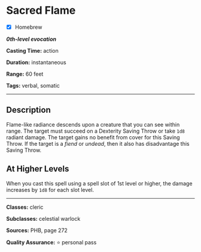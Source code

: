# Sacred Flame

- [x] Homebrew

***0th-level evocation***

**Casting Time:** action

**Duration:** instantaneous

**Range:** 60 feet

**Tags:** verbal, somatic

---

## Description
Flame-like radiance descends upon a creature that you can see within range.
The target must succeed on a Dexterity Saving Throw or take `1d8` radiant damage.
The target gains no benefit from cover for this Saving Throw.
If the target is a *fiend* or *undead*, then it also has disadvantage this Saving Throw.

## At Higher Levels
When you cast this spell using a spell slot of 1st level or higher, the damage increases by `1d8` for each slot level.

---

**Classes:** cleric

**Subclasses:** celestial warlock

**Sources:** PHB, page 272

**Quality Assurance:** :star: personal pass
